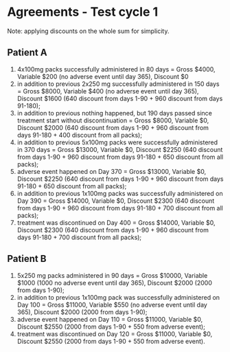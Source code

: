 # Agreements - Test cycle 1

Note: applying discounts on the whole sum for simplicity.

## Patient A

1. 4x100mg packs successfully administered in 80 days = Gross $4000, Variable $200 (no adverse event until day 365), Discount $0
2. in addition to previous 2x250 mg successfully administered in 150 days = Gross $8000, Variable $400 (no adverse event until day 365), Discount $1600 (640 discount from days 1-90 + 960 discount from days 91-180);
3. in addition to previous nothing happened, but 190 days passed since treatment start without discontinuation = Gross $8000, Variable $0, Discount $2000 (640 discount from days 1-90 + 960 discount from days 91-180 + 400 discount from all packs);
4. in addition to previous 5x100mg packs were successfully administered in 370 days = Gross $13000, Variable $0, Discount $2250 (640 discount from days 1-90 + 960 discount from days 91-180 + 650 discount from all packs);
5. adverse event happened on Day 370 = Gross $13000, Variable $0, Discount $2250 (640 discount from days 1-90 + 960 discount from days 91-180 + 650 discount from all packs);
6. in addition to previous 1x100mg packs was successfully administered on Day 390 = Gross $14000, Variable $0, Discount $2300 (640 discount from days 1-90 + 960 discount from days 91-180 + 700 discount from all packs);
7. treatment was discontinued on Day 400 = Gross $14000, Variable $0, Discount $2300 (640 discount from days 1-90 + 960 discount from days 91-180 + 700 discount from all packs);

## Patient B

1. 5x250 mg packs administered in 90 days = Gross $10000, Variable $1000 (1000 no adverse event until day 365), Discount $2000 (2000 from days 1-90);
2. in addition to previous 1x100mg pack was successfully administered on Day 100 = Gross $11000, Variable $550 (no adverse event until day 365), Discount $2000 (2000 from days 1-90);
3. adverse event happened on Day 110 = Gross $11000, Variable $0, Discount $2550 (2000 from days 1-90 + 550 from adverse event);
4. treatment was discontinued on Day 120 = Gross $11000, Variable $0, Discount $2550 (2000 from days 1-90 + 550 from adverse event).
